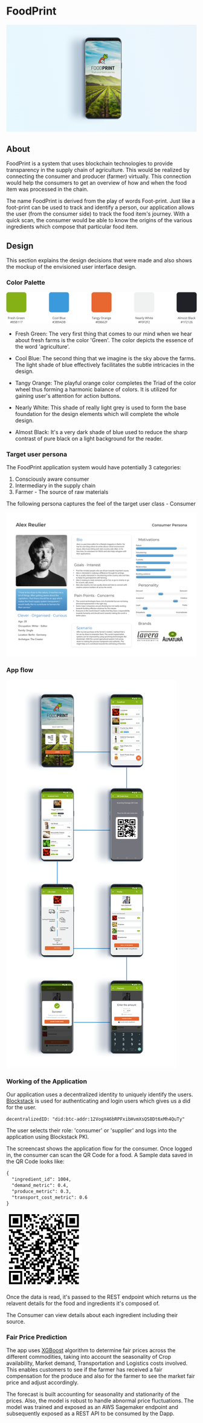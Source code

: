 # FoodPrint

![AppLanding](https://github.com/hKedia/foodprint/blob/master/documentation/landing.png)

## About

FoodPrint is a system that uses blockchain technologies to provide transparency in the supply chain of agriculture. This would be realized by connecting the consumer and producer (farmer) virtually. This connection would help the consumers to get an overview of how and when the food item was processed in the chain.

The name FoodPrint is derived from the play of words Foot-print. Just like a foot-print can be used to track and identify a person, our application allows the user (from the consumer side) to track the food item's journey. With a quick scan, the consumer would be able to know the origins of the various ingredients which compose that particular food item.

## Design

This section explains the design decisions that were made and also shows the mockup of the envisioned user interface design.

### Color Palette

![ColorPalette](https://github.com/hKedia/foodprint/blob/master/documentation/palette.png)

* Fresh Green: The very first thing that comes to our mind when we hear about fresh farms is the color 'Green'. The color depicts the essence of the word 'agriculture'.

* Cool Blue: The second thing that we imagine is the sky above the farms. The light shade of blue effectively facilitates the subtle intricacies in the design.

* Tangy Orange: The playful orange color completes the Triad of the color wheel thus forming a harmonic balance of colors. It is utilized for gaining user's attention for action buttons.

* Nearly White: This shade of really light grey is used to form the base foundation for the design elements which will complete the whole design.

* Almost Black: It's a very dark shade of blue used to reduce the sharp contrast of pure black on a light background for the reader.

### Target user persona

The FoodPrint application system would have potentially 3 categories:
1. Consciously aware consumer
2. Intermediary in the supply chain
3. Farmer - The source of raw materials

The following persona captures the feel of the target user class - Consumer

![UserPersona](https://github.com/hKedia/foodprint/blob/master/documentation/persona.png)

### App flow

![AppFlow](https://github.com/hKedia/foodprint/blob/master/documentation/appflow.png)

### Working of the Application

Our application uses a decentralized identity to uniquely identify the users. [Blockstack](https://blockstack.org/) is used for authenticating and login users which gives us a did for the user.

```
decentralizedID: "did:btc-addr:12VogX46bRPFxibHvmXsQS8Dt6xMh4QuTy"
```

The user selects their role: 'consumer' or 'supplier' and logs into the application using Blockstack PKI.

The screencast shows the application flow for the consumer. Once logged in, the consumer can scan the QR Code for a food. A Sample data saved in the QR Code looks like:

```
{
  "ingredient_id": 1004,
  "demand_metric": 0.4,
  "produce_metric": 0.3,
  "transport_cost_metric": 0.6
}
```

![QRCode](https://github.com/hKedia/foodprint/blob/master/documentation/qrcode.png)

Once the data is read, it's passed to the REST endpoint which returns us the relavent details for the food and ingredients it's composed of.

The Consumer can view details about each ingredient including their source. 

### Fair Price Prediction

The app uses [XGBoost](https://xgboost.readthedocs.io/en/latest/) algorithm to determine fair prices across the different commodities, taking into account the seasonality of Crop availability, Market demand, Transportation and Logistics costs involved. This enables customers to see if the farmer has received a fair compensation for the produce and also for the farmer to see the market fair price and adjust accordingly.

The forecast is built accounting for seasonality and stationarity of the prices. Also, the model is robust to handle abnormal price fluctuations. The model was trained and exposed as an AWS Sagemaker endpoint and subsequently exposed as a REST API to be consumed by the Dapp.
